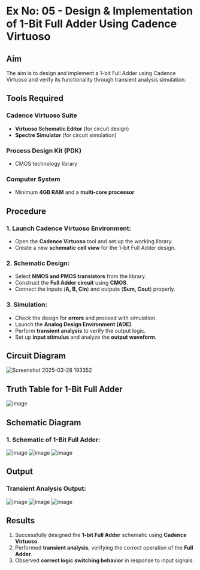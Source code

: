 # Ex No: 05 - Design & Implementation of 1-Bit Full Adder Using Cadence Virtuoso

## Aim
The aim is to design and implement a 1-bit Full Adder using Cadence Virtuoso and verify its functionality through transient analysis simulation.

## Tools Required
### Cadence Virtuoso Suite
- **Virtuoso Schematic Editor** (for circuit design)
- **Spectre Simulator** (for circuit simulation)

### Process Design Kit (PDK)
- CMOS technology library

### Computer System
- Minimum **4GB RAM** and a **multi-core processor**

## Procedure

### 1. Launch Cadence Virtuoso Environment:
- Open the **Cadence Virtuoso** tool and set up the working library.
- Create a new **schematic cell view** for the 1-bit Full Adder design.

### 2. Schematic Design:
- Select **NMOS and PMOS transistors** from the library.
- Construct the **Full Adder circuit** using **CMOS**.
- Connect the inputs (**A, B, Cin**) and outputs (**Sum, Cout**) properly.

### 3. Simulation:
- Check the design for **errors** and proceed with simulation.
- Launch the **Analog Design Environment (ADE)**.
- Perform **transient analysis** to verify the output logic.
- Set up **input stimulus** and analyze the **output waveform**.

## Circuit Diagram
![Screenshot 2025-03-28 193352](https://github.com/user-attachments/assets/08a3dce3-1de0-4f1e-b050-7c3569490edd)


## Truth Table for 1-Bit Full Adder
![image](https://github.com/user-attachments/assets/328fae3c-b83a-4cd6-b394-54323dc59673)


## Schematic Diagram
### 1. Schematic of 1-Bit Full Adder:
![image](https://github.com/user-attachments/assets/3f41cd15-6739-4db9-a925-a9c2133e96f5)
![image](https://github.com/user-attachments/assets/20721030-fb50-40a1-afbd-52b66d152626)
![image](https://github.com/user-attachments/assets/985ed645-06ba-485d-ac0f-c04c3f1542c2)




## Output
### Transient Analysis Output:
![image](https://github.com/user-attachments/assets/e7c8f9de-3123-4e5f-be59-8af0c3c560ad)
![image](https://github.com/user-attachments/assets/793e0a57-9649-40ba-96d6-009f0e7b837c)
![image](https://github.com/user-attachments/assets/8b719fe1-88de-45ec-8cc3-f52a6b385cfa)


## Results
1. Successfully designed the **1-bit Full Adder** schematic using **Cadence Virtuoso**.
2. Performed **transient analysis**, verifying the correct operation of the **Full Adder**.
3. Observed **correct logic switching behavior** in response to input signals.
